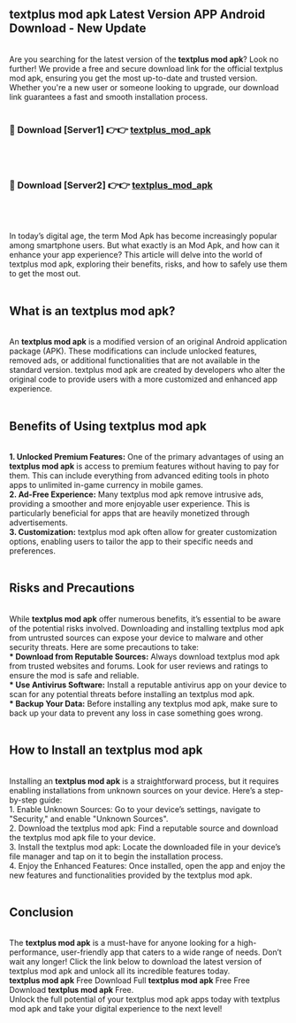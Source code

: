 ## textplus mod apk Latest Version APP Android Download - New Update
<br>
Are you searching for the latest version of the <strong>textplus mod apk</strong>? Look no further! We provide a free and secure download link for the official textplus mod apk, ensuring you get the most up-to-date and trusted version. Whether you're a new user or someone looking to upgrade, our download link guarantees a fast and smooth installation process.
<br>
<br>
<h3>🔴 Download [Server1] 👉👉 <a href="https://modyolo.store/textplus+mod+apk">textplus_mod_apk</a></h3><br>
<br>
<h3>🔴 Download [Server2] 👉👉 <a href="https://modyolo.store/textplus+mod+apk">textplus_mod_apk</a></h3><br>
<br>
<br>
In today’s digital age, the term Mod Apk has become increasingly popular among smartphone users. But what exactly is an Mod Apk, and how can it enhance your app experience? This article will delve into the world of textplus mod apk, exploring their benefits, risks, and how to safely use them to get the most out.
<br>
<br>
<h2>What is an textplus mod apk?</h2>
<br>
An <strong>textplus mod apk</strong> is a modified version of an original Android application package (APK). These modifications can include unlocked features, removed ads, or additional functionalities that are not available in the standard version. textplus mod apk are created by developers who alter the original code to provide users with a more customized and enhanced app experience.
<br>
<br>
<h2>Benefits of Using textplus mod apk</h2>
<br>
<strong> 1. Unlocked Premium Features:</strong> One of the primary advantages of using an <strong>textplus mod apk</strong> is access to premium features without having to pay for them. This can include everything from advanced editing tools in photo apps to unlimited in-game currency in mobile games.
<br>
<strong> 2. Ad-Free Experience:</strong> Many textplus mod apk remove intrusive ads, providing a smoother and more enjoyable user experience. This is particularly beneficial for apps that are heavily monetized through advertisements.
<br>
<strong> 3. Customization:</strong> textplus mod apk often allow for greater customization options, enabling users to tailor the app to their specific needs and preferences.
<br>
<br>
<h2>Risks and Precautions</h2>
<br>
While <strong>textplus mod apk</strong> offer numerous benefits, it’s essential to be aware of the potential risks involved. Downloading and installing textplus mod apk from untrusted sources can expose your device to malware and other security threats. Here are some precautions to take:
<br>
<strong> * Download from Reputable Sources:</strong> Always download textplus mod apk from trusted websites and forums. Look for user reviews and ratings to ensure the mod is safe and reliable.
<br>
<strong> * Use Antivirus Software:</strong> Install a reputable antivirus app on your device to scan for any potential threats before installing an textplus mod apk.
<br>
<strong> * Backup Your Data:</strong> Before installing any textplus mod apk, make sure to back up your data to prevent any loss in case something goes wrong.
<br>
<br>
<h2>How to Install an textplus mod apk</h2>
<br>
Installing an <strong>textplus mod apk</strong> is a straightforward process, but it requires enabling installations from unknown sources on your device. Here’s a step-by-step guide:
<br>
 1. Enable Unknown Sources: Go to your device’s settings, navigate to "Security," and enable "Unknown Sources".
<br>
 2. Download the textplus mod apk: Find a reputable source and download the textplus mod apk file to your device.
<br>
 3. Install the textplus mod apk: Locate the downloaded file in your device’s file manager and tap on it to begin the installation process.
<br>
 4. Enjoy the Enhanced Features: Once installed, open the app and enjoy the new features and functionalities provided by the textplus mod apk.
<br>
<br>
<h2><strong>Conclusion</strong></h2>
<br>
The <strong>textplus mod apk</strong> is a must-have for anyone looking for a high-performance, user-friendly app that caters to a wide range of needs. Don’t wait any longer! Click the link below to download the latest version of textplus mod apk and unlock all its incredible features today.
<br>
<strong>textplus mod apk</strong> Free Download Full <strong>textplus mod apk</strong> Free Free Download <strong>textplus mod apk</strong> Free.
<br>
Unlock the full potential of your textplus mod apk apps today with textplus mod apk and take your digital experience to the next level!